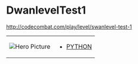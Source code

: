 # DwanlevelTest1 

http://codecombat.com/play/level/swanlevel-test-1
<table>
<tr>
<td>

![Hero Picture](hero.png?raw=true "Hero Picture")

</td>
<td>
<ul>
<li>

[PYTHON](DwanlevelTest1.py)

</li>
</td>
</tr>
<table>